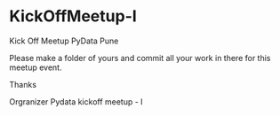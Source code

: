 # KickOffMeetup-I
Kick Off Meetup PyData Pune

Please make a folder of yours and commit all your work in there for this meetup event.

Thanks

Orgranizer
Pydata kickoff meetup - I

